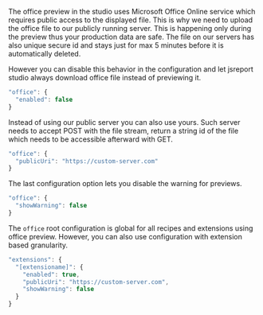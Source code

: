 
The office preview in the studio uses Microsoft Office Online service which requires public access to the displayed file. This is why we need to upload the office file to our publicly running server. This is happening only during the preview thus your production data are safe. The file on our servers has also unique secure id and stays just for max 5 minutes before it is automatically deleted. 

However you can disable this behavior in the configuration and let jsreport studio always download office file instead of previewing it.

```js
"office": {
  "enabled": false  
}
```

Instead of using our public server you can also use yours. Such server needs to accept POST with the file stream, return a string id of the file which needs to be accessible afterward with GET.

```js
"office": {  
  "publicUri": "https://custom-server.com"
}
```

The last configuration option lets you disable the warning for previews.

```js
"office": {  
  "showWarning": false
}
```

The `office` root configuration is global for all recipes and extensions using office preview. However, you can also use configuration with extension based granularity.

```js
"extensions": {
  "[extensioname]": {
    "enabled": true,
    "publicUri": "https://custom-server.com",
    "showWarning": false
  }
}
```
